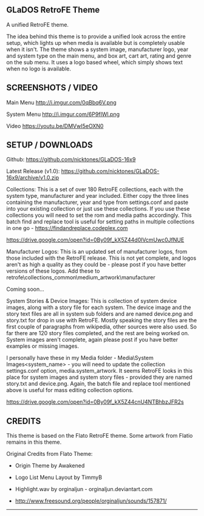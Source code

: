 GLaDOS RetroFE Theme
----------------------------------------------------------

A unified RetroFE theme.

The idea behind this theme is to provide a unified look across the entire setup, which lights up when media is available but is completely usable when it isn't. The theme shows a system image, manufacturer logo, year and system type on the main menu, and box art, cart art, rating and genre on the sub menu. It uses a logo based wheel, which simply shows text when no logo is available.


SCREENSHOTS / VIDEO
----------------------------------------------------------

Main Menu
http://i.imgur.com/0qBbq6V.png

System Menu
http://i.imgur.com/6P9fIWl.png

Video
https://youtu.be/DMVwI5eOXN0



SETUP / DOWNLOADS
----------------------------------------------------------

Github:
https://github.com/nicktones/GLaDOS-16x9


Latest Release (v1.0):
https://github.com/nicktones/GLaDOS-16x9/archive/v1.0.zip


Collections:
This is a set of over 180 RetroFE collections, each with the system type, manufacturer and year included.  Either copy the three lines containing the manufacturer, year and type from settings.conf and paste into your existing collection or just use these collections.  If you use these collections you will need to set the rom and media paths accordingly.
This batch find and replace tool is useful for setting paths in multiple collections in one go - https://findandreplace.codeplex.com

https://drive.google.com/open?id=0By09f_kX5Z44d0lVcmUwc0JfNUE


Manufacturer Logos:
This is an updated set of manufacturer logos, from those included with the RetroFE release.  This is not yet complete, and logos aren't as high a quality as they could be - please post if you have better versions of these logos.  Add these to retrofe\collections\_common\medium_artwork\manufacturer

Coming soon...


System Stories & Device Images:
This is collection of system device images, along with a story file for each system.  The device image and the story text files are all in system sub folders and are named device.png and story.txt for drop in use with RetroFE.  Mostly speaking the story files are the first couple of paragraphs from wikipedia, other sources were also used.
So far there are 120 story files completed, and the rest are being worked on.  System images aren't complete, again please post if you have better examples or missing images.

I personally have these in my Media folder - Media\System Images\<system_name> - you will need to update the collection settings.conf option, media.system_artwork.  It seems RetroFE looks in this place for system images and system story files - provided they are named story.txt and device.png. Again, the batch file and replace tool mentioned above is useful for mass editing collection options.

https://drive.google.com/open?id=0By09f_kX5Z44cnU4NTBhbzJFR2s



CREDITS
----------------------------------------------------------
This theme is based on the Flato RetroFE theme. Some artwork from Flatio remains in this theme.

Original Credits from Flato Theme:

- Origin Theme by Awakened
- Logo List Menu Layout by TimmyB

- Highlight.wav by orginaljun - orginaljun.deviantart.com
- http://www.freesound.org/people/orginaljun/sounds/157871/

----------------------------------------------------------

